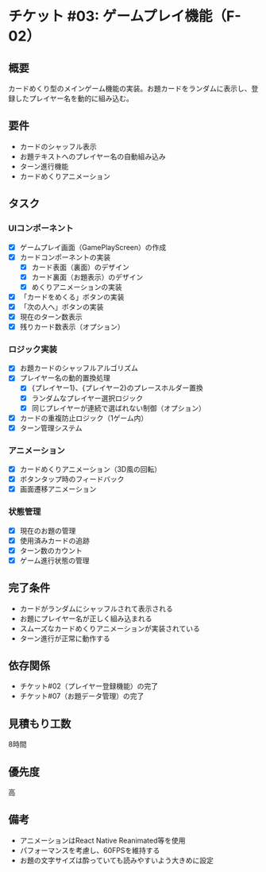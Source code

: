 # チケット #03: ゲームプレイ機能（F-02）

## 概要
カードめくり型のメインゲーム機能の実装。お題カードをランダムに表示し、登録したプレイヤー名を動的に組み込む。

## 要件
- カードのシャッフル表示
- お題テキストへのプレイヤー名の自動組み込み
- ターン進行機能
- カードめくりアニメーション

## タスク

### UIコンポーネント
- [x] ゲームプレイ画面（GamePlayScreen）の作成
- [x] カードコンポーネントの実装
  - [x] カード表面（裏面）のデザイン
  - [x] カード裏面（お題表示）のデザイン
  - [x] めくりアニメーションの実装
- [x] 「カードをめくる」ボタンの実装
- [x] 「次の人へ」ボタンの実装
- [x] 現在のターン数表示
- [x] 残りカード数表示（オプション）

### ロジック実装
- [x] お題カードのシャッフルアルゴリズム
- [x] プレイヤー名の動的置換処理
  - [x] {プレイヤー1}、{プレイヤー2}のプレースホルダー置換
  - [x] ランダムなプレイヤー選択ロジック
  - [x] 同じプレイヤーが連続で選ばれない制御（オプション）
- [x] カードの重複防止ロジック（1ゲーム内）
- [x] ターン管理システム

### アニメーション
- [x] カードめくりアニメーション（3D風の回転）
- [x] ボタンタップ時のフィードバック
- [x] 画面遷移アニメーション

### 状態管理
- [x] 現在のお題の管理
- [x] 使用済みカードの追跡
- [x] ターン数のカウント
- [x] ゲーム進行状態の管理

## 完了条件
- カードがランダムにシャッフルされて表示される
- お題にプレイヤー名が正しく組み込まれる
- スムーズなカードめくりアニメーションが実装されている
- ターン進行が正常に動作する

## 依存関係
- チケット#02（プレイヤー登録機能）の完了
- チケット#07（お題データ管理）の完了

## 見積もり工数
8時間

## 優先度
高

## 備考
- アニメーションはReact Native Reanimated等を使用
- パフォーマンスを考慮し、60FPSを維持する
- お題の文字サイズは酔っていても読みやすいよう大きめに設定